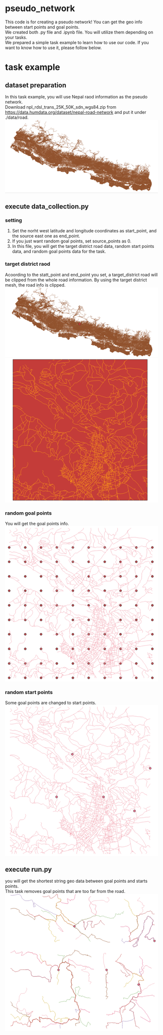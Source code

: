 # pseudo_network
This code is for creating a pseudo network! You can get the geo info between start points and goal points.  
We created both .py file and .ipynb file. You will utilize them depending on your tasks.  
We prepared a simple task example to learn how to use our code. If you want to know how to use it, please follow below.  


# task example
## dataset preparation
In this task example, you will use Nepal raod information as the pseudo network.  
Download npl_rdsl_trans_25K_50K_sdn_wgs84.zip from https://data.humdata.org/dataset/nepal-road-network and put it under ./data/road.  
![画像](/assets/road.png)

## execute data_collection.py
### setting
1. Set the norht west latitude and longitude coordinates as start_point, and the source east one as end_point.  
2. If you just want random goal points, set source_points as 0.  
3. In this file, you will get the target district road data, random start points data, and random goal points data for the task.

### target district raod
Acoording to the statt_point and end_point you set, a target_district road will be clipped from the whole road information.
By using the target district mesh, the road info is clipped.
![画像](/assets/tar_road.png)
![画像](/assets/tar_road_dis.png)

### random goal points
You will get the goal points info.  
![画像](/assets/goal_points.png)

### random start points
Some goal points are changed to start points.  
![画像](/assets/start_points.png)


## execute run.py
you will get the shortest string geo data between goal points and starts points.  
This task removes goal points that are too far from the road.
![画像](/assets/pseudo_network.png)
